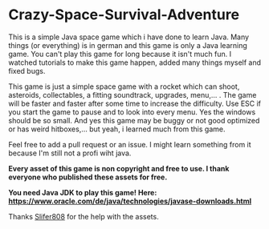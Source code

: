 # Crazy-Space-Survival-Adventure

This is a simple Java space game which i have done to learn Java. 
Many things (or everything) is in german and this game is only a Java learning game. 
You can't play this game for long because it isn't much fun. I watched tutorials to make this game happen, added many things myself and fixed bugs. 


This game is just a simple space game with a rocket which can shoot, asteroids, collectables, a fitting soundtrack, upgrades, menu,... . 
The game will be faster and faster after some time to increase the difficulty.
Use ESC if you start the game to pause and to look into every menu. 
Yes the windows should be so small.
And yes this game may be buggy or not good optimized or has weird hitboxes,... but yeah, i learned much from this game.



Feel free to add a pull request or an issue. I might learn something from it because I'm still not a profi wiht java.

**Every asset of this game is non copyright and free to use. I thank everyone who published these assets for free.**

**You need Java JDK to play this game! Here: https://www.oracle.com/de/java/technologies/javase-downloads.html**

Thanks [Slifer808](https://steamcommunity.com/profiles/76561198347469960) for the help with the assets.
